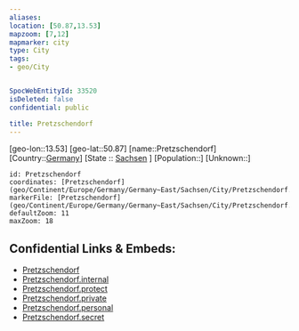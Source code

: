 ```yaml
---
aliases: 
location: [50.87,13.53]
mapzoom: [7,12] 
mapmarker: city 
type: City
tags:
- geo/City


SpocWebEntityId: 33520
isDeleted: false
confidential: public

title: Pretzschendorf
---
```

[geo-lon::13.53]
[geo-lat::50.87]
[name::Pretzschendorf]
[Country::[Germany](geo/Continent/Europe/Germany.md)]
[State :: [Sachsen](geo/Continent/Europe/Germany/Germany~East/Sachsen.md) ]
[Population::]
[Unknown::]


```leaflet
id: Pretzschendorf
coordinates: [Pretzschendorf](geo/Continent/Europe/Germany/Germany~East/Sachsen/City/Pretzschendorf.md)
markerFile: [Pretzschendorf](geo/Continent/Europe/Germany/Germany~East/Sachsen/City/Pretzschendorf.md)
defaultZoom: 11 
maxZoom: 18
```


## Confidential Links & Embeds: 
- [Pretzschendorf](../../../../../../../../_public/geo/Continent/Europe/Germany/Germany~East/Sachsen/City/Pretzschendorf.md) 
- [Pretzschendorf.internal](../../../../../../../../_internal/geo/Continent/Europe/Germany/Germany~East/Sachsen/City/Pretzschendorf.internal.md) 
- [Pretzschendorf.protect](../../../../../../../../_protect/geo/Continent/Europe/Germany/Germany~East/Sachsen/City/Pretzschendorf.protect.md) 
- [Pretzschendorf.private](../../../../../../../../_private/geo/Continent/Europe/Germany/Germany~East/Sachsen/City/Pretzschendorf.private.md) 
- [Pretzschendorf.personal](../../../../../../../../_personal/geo/Continent/Europe/Germany/Germany~East/Sachsen/City/Pretzschendorf.personal.md) 
- [Pretzschendorf.secret](../../../../../../../../_secret/geo/Continent/Europe/Germany/Germany~East/Sachsen/City/Pretzschendorf.secret.md) 
